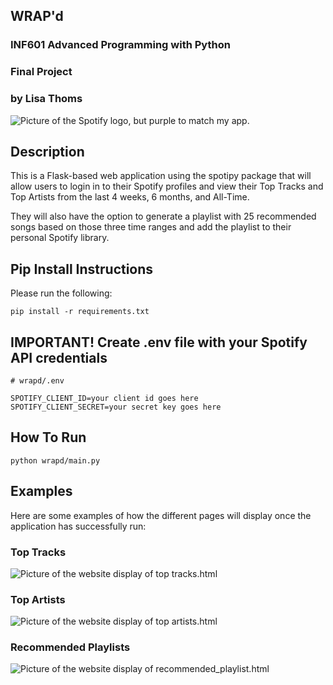 ## WRAP'd 

### INF601 Advanced Programming with Python
### Final Project
### by Lisa Thoms

![Picture of the Spotify logo, but purple to match my app. ](https://icones.pro/wp-content/uploads/2021/04/icone-spotify-violet.png)

## Description
This is a Flask-based web application using the spotipy package that will allow users to login in to 
their Spotify profiles and view their Top Tracks and Top Artists from the last 4 weeks, 6 months, and All-Time.

They will also have the option to generate a playlist with 25 recommended songs based on those three time ranges and 
add the playlist to their personal Spotify library.

 ## Pip Install Instructions
Please run the following:
```
pip install -r requirements.txt
```

## IMPORTANT! Create .env file with your Spotify API credentials
```
# wrapd/.env

SPOTIFY_CLIENT_ID=your client id goes here
SPOTIFY_CLIENT_SECRET=your secret key goes here

```

## How To Run

```
python wrapd/main.py
```

## Examples
Here are some examples of how the different pages will display once the application has successfully run:

### Top Tracks
![Picture of the website display of top tracks.html ](https://i.ibb.co/j6xPNXP/tracks.png)

### Top Artists
![Picture of the website display of top artists.html ](https://i.ibb.co/0FdKJQ3/artists.png)

### Recommended Playlists
![Picture of the website display of recommended_playlist.html](https://i.ibb.co/SPn21L1/playlist.png)